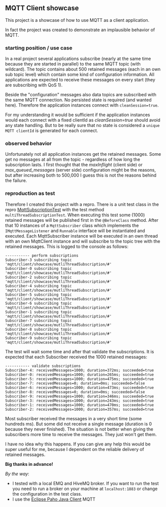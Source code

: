 ## MQTT Client showcase

This project is a showcase of how to use MQTT as a client application.

In fact the project was created to demonstrate an implausible behavior of MQTT.

### starting position / use case

In a real project several applications subscribe (nearly at the same time because they are started in parallel) to the same MQTT topic (with wildcard). The topic contains about 500 retained messages (each in an own sub topic level) which contain some kind of configuration information. All applications are expected to receive these messages on every start (they are subscribing with QoS 1).

Beside the "configuration" messages also data topics are subscribed with the same MQTT connection. No persisted state is required (and wanted here). Therefore the application instances connect with `cleanSession=true`.

For my understanding it would be sufficient if the application instances would each connect with a fixed clientId as _cleanSession=true_ should avoid any state handling. But to be really sure that no state is considered  a `unique MQTT clientId` is generated for each connect. 

### observed behavior

Unfortunately not all application instances get the retained messages. Some get no messages at all from the topic - regardless of how long the subscription lasts. I first thought that the _maxInflight_ (client side) or _max_queued_messages_ (server side) configuration might be the reasons, but after increasing both to 500,000 I guess this is not the reasons behind the failure.

### reproduction as test

Therefore I created this project with a repro. There is a unit test class in the repro [MqttSubscriptionTest](src/test/java/de/frvabe/mqtt/client/showcase/MqttSubscriptionTest.java) with the test method `multiThreadSubscriptionTest`. When executing this test some (1000) retained messages will be published first in the `@BeforeClass` method. After that 10 instances of a `MqttSubscriber` class which implements the `IMqttMessageListener` and `Runnable` interface will be instantiated and executed. Each MqttSubscriber instance will be executed in an own thread with an own MqttClient instance and will subscribe to the topic tree with the retained messages. This is logged to the console as follows:

```
----------- perform subscriptions
Subscriber-3 subscribing topic 'mqtt/client/showcase/mutliThreadSubscription/#'
Subscriber-0 subscribing topic 'mqtt/client/showcase/mutliThreadSubscription/#'
Subscriber-2 subscribing topic 'mqtt/client/showcase/mutliThreadSubscription/#'
Subscriber-4 subscribing topic 'mqtt/client/showcase/mutliThreadSubscription/#'
Subscriber-5 subscribing topic 'mqtt/client/showcase/mutliThreadSubscription/#'
Subscriber-6 subscribing topic 'mqtt/client/showcase/mutliThreadSubscription/#'
Subscriber-1 subscribing topic 'mqtt/client/showcase/mutliThreadSubscription/#'
Subscriber-7 subscribing topic 'mqtt/client/showcase/mutliThreadSubscription/#'
Subscriber-8 subscribing topic 'mqtt/client/showcase/mutliThreadSubscription/#'
Subscriber-9 subscribing topic 'mqtt/client/showcase/mutliThreadSubscription/#'
```

The test will wait some time and after that validate the subscriptions. It is expected that each Subscriber received the 1000 retained messages:

```
----------- validate subscriptions
Subscriber-4: receivedMessages=1000; duration=372ms; succeeded=true
Subscriber-0: receivedMessages=1000; duration=265ms; succeeded=true
Subscriber-5: receivedMessages=1000; duration=475ms; succeeded=true
Subscriber-7: receivedMessages=0; duration=0ms; succeeded=false
Subscriber-6: receivedMessages=1000; duration=473ms; succeeded=true
Subscriber-8: receivedMessages=0; duration=0ms; succeeded=false
Subscriber-9: receivedMessages=1000; duration=346ms; succeeded=true
Subscriber-3: receivedMessages=1000; duration=243ms; succeeded=true
Subscriber-1: receivedMessages=1000; duration=470ms; succeeded=true
Subscriber-2: receivedMessages=1000; duration=357ms; succeeded=true
```

Most subscriber received the messages in a very short time (some hundreds ms). But some did not receive a single message (duration is 0 because they never finished). The situation is not better when giving the subscribers more time to receive the messages. They just won't get them.

I have no idea why this happens. If you can give any help this would be super useful for me, because I dependent on the reliable delivery of retained messages.

**Big thanks in advance!**

_By the way_: 

* I tested with a local EMQ and HiveMQ broker. If you want to run the test you need to run a broker on your machine at `localhost:1883` or change the configuration in the test class.
* I use the [Eclipse Paho Java Client](https://eclipse.org/paho/clients/java/) MQTT 